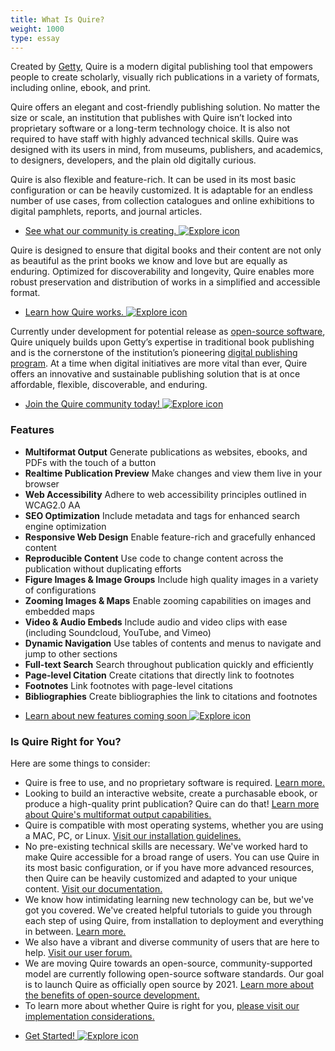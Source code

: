 ```yaml
---
title: What Is Quire?
weight: 1000
type: essay
---
```


Created by [Getty](www.getty.edu), Quire is a modern digital publishing tool that empowers people to create scholarly, visually rich publications in a variety of formats, including online, ebook, and print.

Quire offers an elegant and cost-friendly publishing solution.  No matter the size or scale, an institution that publishes with Quire isn’t locked into proprietary software or a long-term technology choice. It is also not required to have staff with highly advanced technical skills. Quire was designed with its users in mind, from museums, publishers, and academics, to designers, developers, and the plain old digitally curious.

Quire is also flexible and feature-rich. It can be used in its most basic configuration or can be heavily customized. It is adaptable for an endless number of use cases, from collection catalogues and online exhibitions to digital pamphlets, reports, and journal articles.

<div class="feature-cards small-card">

- [See what our community is creating. ![Explore icon](/img/illustrations/undraw_Group_chat_unwm.png)](/community/user-showcase/)
</div>

Quire is designed to ensure that digital books and their content are not only as beautiful as the print books we know and love but are equally as enduring. Optimized for discoverability and longevity, Quire enables more robust preservation and distribution of works in a simplified and accessible format.

<div class="feature-cards small-card">

- [Learn how Quire works. ![Explore icon](/img/illustrations/undraw_in_progress_ql66.png)](/about/how-it-works/)
</div>

Currently under development for potential release as [open-source software](/about/open-source/), Quire uniquely builds upon Getty’s expertise in traditional book publishing and is the cornerstone of the institution’s pioneering [digital publishing program](https://www.getty.edu/publications/digital/index.html). At a time when digital initiatives are more vital than ever, Quire offers an innovative and sustainable publishing solution that is at once affordable, flexible, discoverable, and enduring.

<div class="feature-cards small-card">

- [Join the Quire community today! ![Explore icon](/img/illustrations/undraw_celebration_0jvk.png)](/community/get-involved/)
</div>

### Features

<div class="feature-list">

- **Multiformat Output** Generate publications as websites, ebooks, and PDFs with the touch of a button
- **Realtime Publication Preview** Make changes and view them live in your browser
- **Web Accessibility** Adhere to web accessibility principles outlined in WCAG2.0 AA
- **SEO Optimization** Include metadata and tags for enhanced search engine optimization
- **Responsive Web Design** Enable feature-rich and gracefully enhanced content
- **Reproducible Content** Use code to change content across the publication without duplicating efforts
- **Figure Images & Image Groups** Include high quality images in a variety of configurations
- **Zooming Images & Maps** Enable zooming capabilities on images and embedded maps
- **Video & Audio Embeds** Include audio and video clips with ease (including Soundcloud, YouTube, and Vimeo)
- **Dynamic Navigation**  Use tables of contents and menus to navigate and jump to other sections
- **Full-text Search** Search throughout publication quickly and efficiently
- **Page-level Citation** Create citations that directly link to footnotes
- **Footnotes** Link footnotes with page-level citations
- **Bibliographies** Create bibliographies the link to citations and footnotes

</div>

<div class="feature-cards small-card">

- [Learn about new features coming soon ![Explore icon](/img/illustrations/undraw_moving_forward_lhhd.png)](/about/roadmap/)
</div>

### Is Quire Right for You?

Here are some things to consider:

- Quire is free to use, and no proprietary software is required. [Learn more.](/about/costs/)
- Looking to build an interactive website, create a purchasable ebook, or produce a high-quality print publication? Quire can do that! [Learn more about Quire's multiformat output capabilities.](/documentation/multiformat-output/)
- Quire is compatible with most operating systems, whether you are using a MAC, PC, or Linux. [Visit our installation guidelines.](documentation/install-uninstall/)
- No pre-existing technical skills are necessary. We've worked hard to make Quire accessible for a broad range of users. You can use Quire in its most basic configuration, or if you have more advanced resources, then Quire can be heavily customized and adapted to your unique content. [Visit our documentation.](/documentation/)
- We know how intimidating learning new technology can be, but we've got you covered. We've created helpful tutorials to guide you through each step of using Quire, from installation to deployment and everything in between. [Learn more.](/learn/tutorial/)
- We also have a vibrant and diverse community of users that are here to help. [Visit our user forum.](/about/open-source/)
- We are moving Quire towards an open-source, community-supported model are currently following open-source software standards. Our goal is to launch Quire as officially open source by 2021. [Learn more about the benefits of open-source development.](/about/open-source)
- To learn more about whether Quire is right for you, [please visit our implementation considerations.](/documentation/implemenation-considerations/)

<div class="feature-cards">

- [Get Started! ![Explore icon](/img/illustrations/undraw_web_developer_p3e5.png)](/request-access/beta-access/)
</div>
